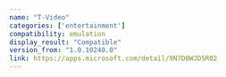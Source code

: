 ```yaml
---
name: "T-Video"
categories: ['entertainment']
compatibility: emulation
display_result: "Compatible"
version_from: "1.0.10240.0"
link: https://apps.microsoft.com/detail/9N7D0WJD5R02
---
```


